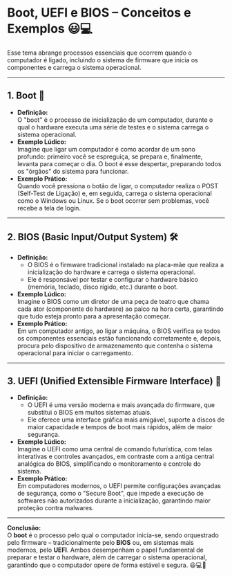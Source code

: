 # Boot, UEFI e BIOS – Conceitos e Exemplos 😃💻

Esse tema abrange processos essenciais que ocorrem quando o computador é ligado, incluindo o sistema de firmware que inicia os componentes e carrega o sistema operacional.

---

## 1. Boot 🏁
- **Definição:**  
  O "boot" é o processo de inicialização de um computador, durante o qual o hardware executa uma série de testes e o sistema carrega o sistema operacional.
- **Exemplo Lúdico:**  
  Imagine que ligar um computador é como acordar de um sono profundo: primeiro você se espreguiça, se prepara e, finalmente, levanta para começar o dia. O boot é esse despertar, preparando todos os "órgãos" do sistema para funcionar.
- **Exemplo Prático:**  
  Quando você pressiona o botão de ligar, o computador realiza o POST (Self-Test de Ligação) e, em seguida, carrega o sistema operacional como o Windows ou Linux. Se o boot ocorrer sem problemas, você recebe a tela de login.

---

## 2. BIOS (Basic Input/Output System) 🛠️
- **Definição:**  
  - O BIOS é o firmware tradicional instalado na placa-mãe que realiza a inicialização do hardware e carrega o sistema operacional.  
  - Ele é responsável por testar e configurar o hardware básico (memória, teclado, disco rígido, etc.) durante o boot.
- **Exemplo Lúdico:**  
  Imagine o BIOS como um diretor de uma peça de teatro que chama cada ator (componente de hardware) ao palco na hora certa, garantindo que tudo esteja pronto para a apresentação começar.
- **Exemplo Prático:**  
  Em um computador antigo, ao ligar a máquina, o BIOS verifica se todos os componentes essenciais estão funcionando corretamente e, depois, procura pelo dispositivo de armazenamento que contenha o sistema operacional para iniciar o carregamento.

---

## 3. UEFI (Unified Extensible Firmware Interface) 🚀
- **Definição:**  
  - O UEFI é uma versão moderna e mais avançada do firmware, que substitui o BIOS em muitos sistemas atuais.  
  - Ele oferece uma interface gráfica mais amigável, suporte a discos de maior capacidade e tempos de boot mais rápidos, além de maior segurança.
- **Exemplo Lúdico:**  
  Imagine o UEFI como uma central de comando futurística, com telas interativas e controles avançados, em contraste com a antiga central analógica do BIOS, simplificando o monitoramento e controle do sistema.
- **Exemplo Prático:**  
  Em computadores modernos, o UEFI permite configurações avançadas de segurança, como o "Secure Boot", que impede a execução de softwares não autorizados durante a inicialização, garantindo maior proteção contra malwares.

---

**Conclusão:**  
O **boot** é o processo pelo qual o computador inicia-se, sendo orquestrado pelo firmware – tradicionalmente pelo **BIOS** ou, em sistemas mais modernos, pelo **UEFI**. Ambos desempenham o papel fundamental de preparar e testar o hardware, além de carregar o sistema operacional, garantindo que o computador opere de forma estável e segura. 😃💻🔧